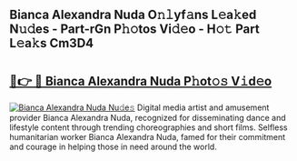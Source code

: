 ## Bianca Alexandra Nuda O𝚗𝚕yf𝚊ns L𝚎a𝚔ed N𝚞𝚍es - Part-rGn P𝚑𝚘tos Vi𝚍𝚎o - H𝚘𝚝 Part L𝚎a𝚔s Cm3D4

# <h2><a href="http://kfexmub.oniu.top/?m=Bianca+Alexandra+Nuda">🔗👉 🔴 Bianca Alexandra Nuda P𝚑ot𝚘𝚜 V𝚒d𝚎o</a></h2>

[![Bianca Alexandra Nuda Nu𝚍e𝚜](https://i.imgur.com/0qMVB7G.gif)](http://kfexmub.oniu.top/?m=Bianca+Alexandra+Nuda)
Digital media artist and amusement provider Bianca Alexandra Nuda, recognized for disseminating dance and lifestyle content through trending choreographies and short films. Selfless humanitarian worker Bianca Alexandra Nuda, famed for their commitment and courage in helping those in need around the world.  
